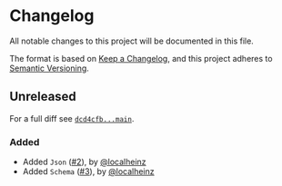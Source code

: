 # Changelog

All notable changes to this project will be documented in this file.

The format is based on [Keep a Changelog](https://keepachangelog.com/en/1.0.0/), and this project adheres to [Semantic Versioning](https://semver.org/spec/v2.0.0.html).

## Unreleased

For a full diff see [`dcd4cfb...main`][dcd4cfb...main].

### Added

* Added `Json` ([#2]), by [@localheinz]
* Added `Schema` ([#3]), by [@localheinz]

[dcd4cfb...main]: https://github.com/ergebnis/json-schema-validator/compare/dcd4cfb...main

[#2]: https://github.com/ergebnis/json-schema-validator/pull/2
[#3]: https://github.com/ergebnis/json-schema-validator/pull/3

[@localheinz]: https://github.com/localheinz
